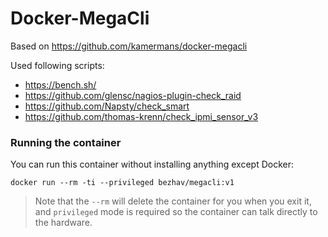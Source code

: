# Docker-MegaCli

Based on https://github.com/kamermans/docker-megacli

Used following scripts:
- https://bench.sh/
- https://github.com/glensc/nagios-plugin-check_raid
- https://github.com/Napsty/check_smart
- https://github.com/thomas-krenn/check_ipmi_sensor_v3

### Running the container
You can run this container without installing anything except Docker:

    docker run --rm -ti --privileged bezhav/megacli:v1

> Note that the `--rm` will delete the container for you when you exit it, and
> `privileged` mode is required so the container can talk directly to the hardware.
